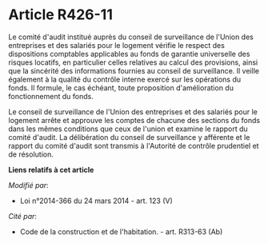 # Article R426-11

Le comité d'audit institué auprès du conseil de surveillance de l'Union des entreprises et des salariés pour le logement
vérifie le respect des dispositions comptables applicables au fonds de garantie universelle des risques locatifs, en
particulier celles relatives au calcul des provisions, ainsi que la sincérité des informations fournies au conseil de
surveillance. Il veille également à la qualité du contrôle interne exercé sur les opérations du fonds. Il formule, le cas
échéant, toute proposition d'amélioration du fonctionnement du fonds. 

Le conseil de surveillance de l'Union des entreprises et des salariés pour le logement arrête et approuve les comptes de
chacune des sections du fonds dans les mêmes conditions que ceux de l'union et examine le rapport du comité d'audit. La
délibération du conseil de surveillance y afférente et le rapport du comité d'audit sont transmis à l'Autorité de contrôle
prudentiel et de résolution.

**Liens relatifs à cet article**

_Modifié par_:

  - Loi n°2014-366 du 24 mars 2014 - art. 123 (V)

_Cité par_:

  - Code de la construction et de l'habitation. - art. R313-63 (Ab)
